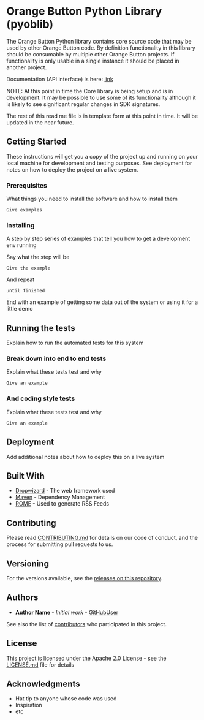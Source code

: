 # Orange Button Python Library (pyoblib)

The Orange Button Python library contains core source code that may be used by other Orange Button code.  By definition functionality in this library should be consumable by multiple other Orange Button projects.  If functionality is only usable in a single instance it should be placed in another project.

Documentation (API interface) is here: [link](https://github.com/SunSpecOrangeButton/pyoblib/tree/master/docs)


NOTE: At this point in time the Core library is being setup and is in development.  It may be possible to use some of its functionality although it is likely to see significant regular changes in SDK signatures.

The rest of this read me file is in template form at this point in time.  It will be updated in the near future.

## Getting Started

These instructions will get you a copy of the project up and running on your local machine for development and testing purposes. See deployment for notes on how to deploy the project on a live system.

### Prerequisites

What things you need to install the software and how to install them

```
Give examples
```

### Installing

A step by step series of examples that tell you how to get a development env running

Say what the step will be

```
Give the example
```

And repeat

```
until finished
```

End with an example of getting some data out of the system or using it for a little demo

## Running the tests

Explain how to run the automated tests for this system

### Break down into end to end tests

Explain what these tests test and why

```
Give an example
```

### And coding style tests

Explain what these tests test and why

```
Give an example
```

## Deployment

Add additional notes about how to deploy this on a live system

## Built With

* [Dropwizard](http://www.dropwizard.io/1.0.2/docs/) - The web framework used
* [Maven](https://maven.apache.org/) - Dependency Management
* [ROME](https://rometools.github.io/rome/) - Used to generate RSS Feeds

## Contributing

Please read [CONTRIBUTING.md](CONTRIBUTING.md) for details on our code of conduct, and the process for submitting pull requests to us.

## Versioning

For the versions available, see the [releases on this repository](https://github.com/SunSpecOrangeButton/template-application/releases).

## Authors

* **Author Name** - *Initial work* - [GitHubUser](https://github.com/GitHubUserLink)

See also the list of [contributors](https://github.com/SunSpecOrangeButton/template-application/contributors) who participated in this project.

## License

This project is licensed under the Apache 2.0 License - see the [LICENSE.md](LICENSE.md) file for details

## Acknowledgments

* Hat tip to anyone whose code was used
* Inspiration
* etc

